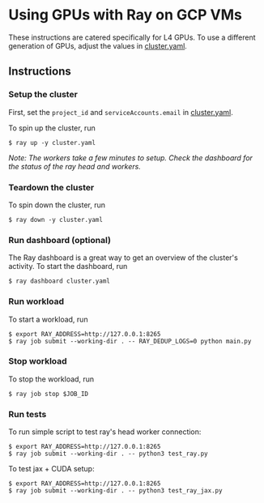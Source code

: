 # Using GPUs with Ray on GCP VMs
These instructions are catered specifically for L4 GPUs. To use a different generation of GPUs, adjust the values in [cluster.yaml](cluster.yaml).

## Instructions
### Setup the cluster
First, set the `project_id` and `serviceAccounts.email` in [cluster.yaml](cluster.yaml).

To spin up the cluster, run
```
$ ray up -y cluster.yaml
```
*Note: The workers take a few minutes to setup. Check the dashboard for the status of the ray head and workers.*

### Teardown the cluster
To spin down the cluster, run
```
$ ray down -y cluster.yaml
```

### Run dashboard (optional)
The Ray dashboard is a great way to get an overview of the cluster's activity. To start the dashboard, run
```
$ ray dashboard cluster.yaml
```

### Run workload
To start a workload, run
```
$ export RAY_ADDRESS=http://127.0.0.1:8265
$ ray job submit --working-dir . -- RAY_DEDUP_LOGS=0 python main.py
```

### Stop workload
To stop the workload, run
```
$ ray job stop $JOB_ID
```

### Run tests
To run simple script to test ray's head worker connection:
```
$ export RAY_ADDRESS=http://127.0.0.1:8265
$ ray job submit --working-dir . -- python3 test_ray.py 
```

To test jax + CUDA setup:
```
$ export RAY_ADDRESS=http://127.0.0.1:8265
$ ray job submit --working-dir . -- python3 test_ray_jax.py 
```